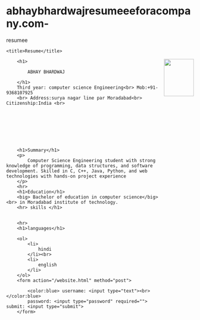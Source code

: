 # abhaybhardwajresumeeeforacompany.com-
resumee
<!DOCTYPE html>
<html lang="en">

<head>

    <title>Resume</title>
</head>


<body>
    <image src="abhayimg3.jpg" align="right" height="100" width="80" </body>



        <h1>

            ABHAY BHARDWAJ

        </h1>
        Third year: computer science Engineering<br> Mob:+91-9368107925
        <br> Address:surya nagar line par Moradabad<br> Citizenship:India <br>








        <h1>Summary</h1>
        <p>
            Computer Science Engineering student with strong knowledge of programming, data structures, and software development. Skilled in C, C++, Java, Python, and web technologies with hands-on project experience
        </p>
        <hr>
        <h1>Education</h1>
        <big> Bachelor of education in computer science</big> <br> in Moradabad institute of technology.
        <hr> skills </h1>


        <hr>
        <h1>languages</h1>

        <ol>
            <li>
                hindi
            </li><br>
            <li>
                english
            </li>
        </ol>
        <form action="/website.html" method="post">

            <color:blue> username: <input type="text"><br> </color:blue>
            password: <input type="password" required=""> submit: <input type="submit">
        </form>




</html>
